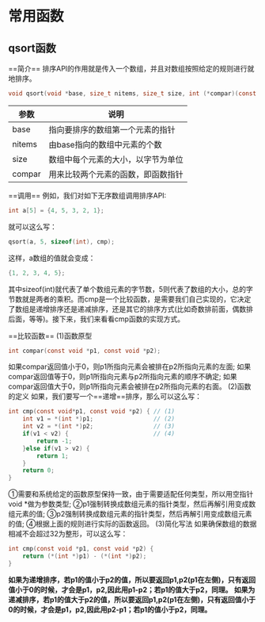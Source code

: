 # 常用函数

## qsort函数
==简介==
排序API的作用就是传入一个数组，并且对数组按照给定的规则进行就地排序。
```c
void qsort(void *base, size_t nitems, size_t size, int (*compar)(const void *, const void*));
```

| 参数 | 说明 |
|------|------|
| base | 指向要排序的数组第一个元素的指针 |
| nitems | 由base指向的数组中元素的个数 | 
| size | 数组中每个元素的大小，以字节为单位 |
| compar | 用来比较两个元素的函数，即函数指针 | 
==调用==
例如，我们对如下无序数组调用排序API:
```c
int a[5] = {4, 5, 3, 2, 1};
```
就可以这么写：
```c
qsort(a, 5, sizeof(int), cmp);
```
这样，a数组的值就会变成：
```c
{1, 2, 3, 4, 5};
```
其中sizeof(int)就代表了单个数组元素的字节数，5则代表了数组的大小，总的字节数就是两者的乘积。而cmp是一个比较函数，是需要我们自己实现的，它决定了数组是递增排序还是递减排序，还是其它的排序方式(比如奇数排前面，偶数排后面，等等)。接下来，我们来看看cmp函数的实现方式。

==比较函数==
(1)函数原型
```c
int compar(const void *p1, const void *p2);
```
如果compar返回值小于0，则p1所指向元素会被排在p2所指向元素的左面;
如果compar返回值等于0，则p1所指向元素与p2所指向元素的顺序不确定;
如果compar返回值大于0，则p1所指向元素会被排在p2所指向元素的右面。
(2)函数的定义
如果，我们要写一个==递增==排序，那么可以这么写：
```c
int cmp(const void*p1, const void *p2) { // (1)
    int v1 = *(int *)p1;                 // (2)
    int v2 = *(int *)p2;                 // (3)
    if(v1 < v2) {                        // (4)    
        return -1;
    }else if(v1 > v2) {
        return 1;
    }
    return 0;
}
```
①需要和系统给定的函数原型保持一致，由于需要适配任何类型，所以用空指针void *做为参数类型;
②p1强制转换成数组元素的指针类型，然后再解引用变成数组元素的值;
③p2强制转换成数组元素的指针类型，然后再解引用变成数组元素的值;
④根据上面的规则进行实际的函数返回。
(3)简化写法
如果确保数组的数据相减不会超过32为整形，可以这么写：
```c
int cmp(const void *p1, const void *p2) {
    return (*(int *)p1) - (*(int *)p2);
}

```
**如果为递增排序，若p1的值小于p2的值，所以要返回p1,p2(p1在左侧)，只有返回值小于0的时候，才会是p1，p2,因此用p1-p2；若p1的值大于p2，同理。**
**如果为递减排序，若p1的值大于p2的值，所以要返回p1,p2(p1在左侧)，只有返回值小于0的时候，才会是p1，p2,因此用p2-p1；若p1的值小于p2，同理。**